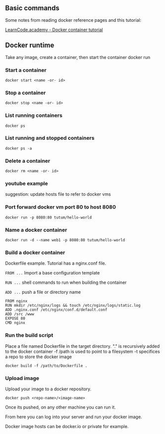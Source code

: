 
## Basic commands
Some notes from reading docker reference pages and this tutorial:

[LearnCode.academy - Docker container
tutorial](https://www.youtube.com/watch?v=K6WER0oI-qs)



## Docker runtime

Take any image, create a container, then start the container
docker run <image>

### Start a container
`docker start <name -or- id>`

### Stop a container
`docker stop <name -or- id>`
	
### List running containers
`docker ps`

### List running and stopped containers
`docker ps -a`

### Delete a container
`docker rm <name -or- id>`

### youtube example
suggestion:  update hosts file to refer to docker vms

### Port forward docker vm port 80 to host 8080
`docker run -p 8080:80 tutum/hello-world`

### Name a docker container
`docker run -d --name web1 -p 8080:80 tutum/hello-world`

### Build a docker container
Dockerfile example.  Tutorial has a nginx.conf file.

`FROM ...` Import a base configuration template

`RUN ...` shell commands to run when building the container

`ADD ...` push a file or directory name 

```
FROM nginx
RUN mkdir /etc/nginx/logs && touch /etc/nginx/logs/static.log
ADD .nginx.conf /etc/nginx/conf.d/default.conf
ADD /src /www
EXPOSE 80
CMD nginx
```

### Run the build script
Place a file named Dockerfile in the target directory.
"." is recursively added to the docker container
-f /path is used to point to a filesystem
-t specifices a repo to store the docker image

`docker build -f /path/to/Dockerfile .`

### Upload image
Upload your image to a docker repository.

`docker push <repo-name>/<image-name>`

Once its pushed, on any other machine you can run it.

From here you can log into your server and run your docker image.

Docker image hosts can be docker.io or private for example.

